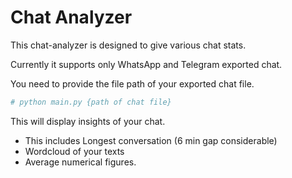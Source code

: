 # Chat Analyzer

This chat-analyzer is designed to give various chat stats.

Currently it supports only WhatsApp and Telegram exported chat.

You need to provide the file path of your exported chat file.

```sh
# python main.py {path of chat file}
```

This will display insights of your chat.
- This includes Longest conversation (6 min gap considerable)
- Wordcloud of your texts
- Average numerical figures. 
